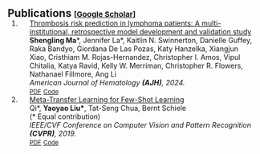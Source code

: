 <h1 id="publications"></h1>

<h2 style="margin: 60px 0px -15px;">Publications <span style="font-size:15px;">[</span><a href="https://scholar.google.com/citations?user=Uf9GqRsAAAAJ" target="_blank" style="font-size:15px;">Google Scholar</a><span style="font-size:15px;">]</span><span style="font-size:15px;"></span></h2>

<div class="publications">
<ol class="bibliography">

<li>
<div class="pub-row">
 <div class="col-sm-12" style="position: relative;padding-right: 15px;padding-left: 20px;">
     <div class="title"><a href="https://onlinelibrary.wiley.com/doi/abs/10.1002/ajh.27335">Thrombosis risk prediction in lymphoma patients: A multi-institutional, retrospective model development and validation study</a></div>
     <div class="author"><strong>Shengling Ma</strong>*, Jennifer La*, Kaitlin N. Swinnerton, Danielle Guffey, Raka Bandyo, Giordana De Las Pozas, Katy Hanzelka, Xiangjun Xiao, Cristhiam M. Rojas-Hernandez, Christopher I. Amos, Vipul Chitalia, Katya Ravid, Kelly W. Merriman, Christopher R. Flowers, Nathanael Fillmore, Ang Li</div>
     <div class="periodical"><em>American Journal of Hematology <strong>(AJH)</strong>, 2024.</em></div>
     <div class="links">
         <a href="https://drive.google.com/file/d/1_6T53yyXQt8SLyOyPmOXL4cyOWtb7b7G/view" class="btn btn-sm z-depth-0" role="button" target="_blank" style="font-size:12px;">PDF</a>
         <a href="https://github.com/shenglingma/Lymph-CAT-calculator" class="btn btn-sm z-depth-0" role="button" target="_blank" style="font-size:12px;">Code</a>
     </div>
 </div>
</div>
</li>

<li>
<div class="pub-row">
 <div class="col-sm-12" style="position: relative;padding-right: 15px;padding-left: 20px;">
     <div class="title"><a href="https://openaccess.thecvf.com/content_CVPR_2019/html/Sun_Meta-Transfer_Learning_for_Few-Shot_Learning_CVPR_2019_paper.html">Meta-Transfer Learning for Few-Shot Learning</a></div>
     <div class="author">Qi*, <strong>Yaoyao Liu*</strong>, Tat-Seng Chua, Bernt Schiele <br> (* Equal contribution)</div>
     <div class="periodical"><em>IEEE/CVF Conference on Computer Vision and Pattern Recognition <strong>(CVPR)</strong>, 2019.</em></div>
     <div class="links">
         <a href="https://openaccess.thecvf.com/content_CVPR_2019/papers/Sun_Meta-Transfer_Learning_for_Few-Shot_Learning_CVPR_2019_paper.pdf" class="btn btn-sm z-depth-0" role="button" target="_blank" style="font-size:12px;">PDF</a>
         <a href="https://github.com/yaoyao-liu/meta-transfer-learning" class="btn btn-sm z-depth-0" role="button" target="_blank" style="font-size:12px;">Code</a>
     </div>
 </div>
</div>
</li>

</ol>
</div>
